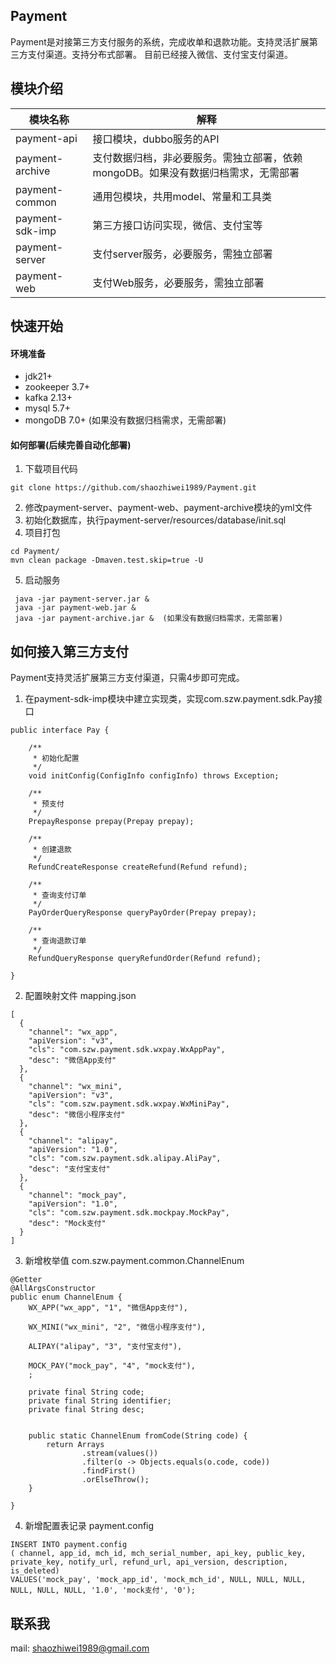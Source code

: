 ## Payment 
Payment是对接第三方支付服务的系统，完成收单和退款功能。支持灵活扩展第三方支付渠道。支持分布式部署。
目前已经接入微信、支付宝支付渠道。
## 模块介绍
| 模块名称  | 解释 |
| ------------- | ------------- |
| payment-api  | 接口模块，dubbo服务的API  |
| payment-archive  | 支付数据归档，非必要服务。需独立部署，依赖mongoDB。如果没有数据归档需求，无需部署  |
| payment-common  | 通用包模块，共用model、常量和工具类  |
| payment-sdk-imp  | 第三方接口访问实现，微信、支付宝等  |
| payment-server | 支付server服务，必要服务，需独立部署  |
| payment-web | 支付Web服务，必要服务，需独立部署  |

## 快速开始
#### 环境准备
- jdk21+
- zookeeper 3.7+
- kafka 2.13+
- mysql 5.7+
- mongoDB 7.0+ (如果没有数据归档需求，无需部署)
#### 如何部署(后续完善自动化部署)
1. 下载项目代码
```
git clone https://github.com/shaozhiwei1989/Payment.git
```
2. 修改payment-server、payment-web、payment-archive模块的yml文件
3. 初始化数据库，执行payment-server/resources/database/init.sql
4. 项目打包
```
cd Payment/
mvn clean package -Dmaven.test.skip=true -U
```
5. 启动服务
```
 java -jar payment-server.jar &
 java -jar payment-web.jar &
 java -jar payment-archive.jar &  (如果没有数据归档需求，无需部署)
```
## 如何接入第三方支付
Payment支持灵活扩展第三方支付渠道，只需4步即可完成。
1. 在payment-sdk-imp模块中建立实现类，实现com.szw.payment.sdk.Pay接口
```
public interface Pay {

	/**
	 * 初始化配置
	 */
	void initConfig(ConfigInfo configInfo) throws Exception;

	/**
	 * 预支付
	 */
	PrepayResponse prepay(Prepay prepay);

	/**
	 * 创建退款
	 */
	RefundCreateResponse createRefund(Refund refund);

	/**
	 * 查询支付订单
	 */
	PayOrderQueryResponse queryPayOrder(Prepay prepay);

	/**
	 * 查询退款订单
	 */
	RefundQueryResponse queryRefundOrder(Refund refund);

}
```
2. 配置映射文件 mapping.json
```
[
  {
    "channel": "wx_app",
    "apiVersion": "v3",
    "cls": "com.szw.payment.sdk.wxpay.WxAppPay",
    "desc": "微信App支付"
  },
  {
    "channel": "wx_mini",
    "apiVersion": "v3",
    "cls": "com.szw.payment.sdk.wxpay.WxMiniPay",
    "desc": "微信小程序支付"
  },
  {
    "channel": "alipay",
    "apiVersion": "1.0",
    "cls": "com.szw.payment.sdk.alipay.AliPay",
    "desc": "支付宝支付"
  },
  {
    "channel": "mock_pay",
    "apiVersion": "1.0",
    "cls": "com.szw.payment.sdk.mockpay.MockPay",
    "desc": "Mock支付"
  }
]
```
3. 新增枚举值 com.szw.payment.common.ChannelEnum
```
@Getter
@AllArgsConstructor
public enum ChannelEnum {
	WX_APP("wx_app", "1", "微信App支付"),

	WX_MINI("wx_mini", "2", "微信小程序支付"),

	ALIPAY("alipay", "3", "支付宝支付"),

	MOCK_PAY("mock_pay", "4", "mock支付"),
	;

	private final String code;
	private final String identifier;
	private final String desc;


	public static ChannelEnum fromCode(String code) {
		return Arrays
				.stream(values())
				.filter(o -> Objects.equals(o.code, code))
				.findFirst()
				.orElseThrow();
	}

}
```
4. 新增配置表记录 payment.config
```
INSERT INTO payment.config
( channel, app_id, mch_id, mch_serial_number, api_key, public_key, private_key, notify_url, refund_url, api_version, description, is_deleted)
VALUES('mock_pay', 'mock_app_id', 'mock_mch_id', NULL, NULL, NULL, NULL, NULL, NULL, '1.0', 'mock支付', '0');
```
## 联系我
mail: shaozhiwei1989@gmail.com
   


